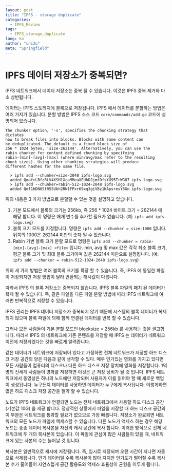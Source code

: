 ```yaml
---
layout: post
title: "IPFS - storage duplicate"
categories:
  - IPFS_Review
tags:
  - IPFS_storage_duplicate
lang: ko
author: "uni2u"
meta: "Springfield"
---
```


# IPFS 데이터 저장소가 중복되면?

IPFS 네트워크에서 데이터 저장소는 중복 될 수 있습니다. 이것은 IPFS 중복 제거와 다소 상반됩니다.

데이터는 IPFS 스토리지에 블록으로 저장됩니다. IPFS 에서 데이터를 분할하는 방법은 여러 가지가 있습니다. 분할 방법은 IPFS 소스 코드 `core/commands/add.go` 코드에 설명되어 있습니다.

```
The chunker option, '-s', specifies the chunking strategy that dictates
how to break files into blocks. Blocks with same content can
be deduplicated. The default is a fixed block size of
256 * 1024 bytes, 'size-262144'. Alternatively, you can use the
rabin chunker for content defined chunking by specifying
rabin-[min]-[avg]-[max] (where min/avg/max refer to the resulting
chunk sizes). Using other chunking strategies will produce
different hashes for the same file.

  > ipfs add --chunker=size-2048 ipfs-logo.svg
  added QmafrLBfzRLV4XSH1XcaMMeaXEUhDJjmtDfsYU95TrWG87 ipfs-logo.svg
  > ipfs add --chunker=rabin-512-1024-2048 ipfs-logo.svg
  added Qmf1hDN65tR55Ubh2RN1FPxr69xq3giVBz1KApsresY8Gn ipfs-logo.svg
```

위의 내용은 3 가지 방법으로 분할할 수 있는 것을 설명하고 있습니다.

1. 기본 모드에서 블록의 크기는 256kb, 즉 256 * 1024 바이트 크기 = 262144 에 해당 합니다. 이 명령은 매개 변수를 추가할 필요가 없습니다. (예: `ipfs add ipfs-logo.svg`)
2. 블록 크기 모드를 지정합니다. 명령은 `ipfs add --chunker = size-1000` 입니다. 뒤쪽의 1000은 262144 미만의 숫자 일 수 있습니다.
3. Rabin 가변 블록 크기 분할 모드로 명령은 `ipfs add --chunker = rabin-[min]-[avg]-[max] <file>` 입니다. min, avg 및 max 값은 각각 최소 블록 크기, 평균 블록 크기 및 최대 블록 크기이며 값은 262144 미만으로 설정됩니다. (예: `ipfs add --chunker = rabin-512-1024-2048 ipfs-logo.svg`)

위의 세 가지 방법은 여러 블록의 크기를 확장 할 수 있습니다. 즉, IPFS 에 동일한 파일이 저장되지만 저장 방법이 달라 반환되는 해시값이 다릅니다.

따라서 IPFS 의 블록 저장소는 중복되지 않습니다. IPFS 블록 파일의 패치 된 데이터가 복제 될 수 있습니다. 즉, 같은 파일을 다른 파일 분할 방법에 따라 IPFS 네트워크에 여러번 반복적으로 저장할 수 있습니다.

IPFS 관리는 IPFS 데이터 저장소가 중복되지 않기 때문에 시스템의 블록 데이터가 복제되지 않으며 블록 파일에 의해 함께 연결된 데이터를 반복 할 수 있습니다.

그러나 모든 사람들이 기본 분할 모드인  blocksize = 256kb 를 사용하는 것을 권고합니다. 따라서 IPFS 의 네트워크에 기존 콘텐츠를 저장할 때 IPFS 는 데이터가 네트워크 이전에 저장되었다는 것을 빠르게 알려줍니다.

같은 데이터가 네트워크에 저장되어 있다고 가정하면 전체 네트워크가 저장할 하드 디스크 저장 공간의 양은 다음과 같이 생각할 수 있다. 매우 인기있는 영화를 가지고 있다면 모든 사람들이 컴퓨터의 디스크나 다른 하드 디스크 저장 장치에 영화를 저장합니다. 1억 명의 전세계 사람들이 영화를 저장하면
이것은 큰 저장 낭비가 될 것 입니다. IPFS 네트워크에서 동영상은 하나의 노드에만 저장되며 사용자가 이를 읽어야 할 때 새로운 백업이 생성됩니다. 누구든지 데이터를 사용하면 데이터가 누구에게 복사됩니다. 이렇게하면 많은 하드 디스크 저장 공간을 절약 할 수 있습니다.

노드가 IPFS 네트워크에 연결되면 노드는 전체 네트워크에서 사용할 하드 디스크 공간 (기본값 10G) 을 제공 합니다. 정상적인 상황에서 파일을 저장할 때 하드 디스크 공간의 이 부분은 네트워크를 통과할 필요가 없으므로 가장 빠릅니다. 저장소가 완료되면 네트워크의 모든 노드가 파일에 액세스할 수 있습니다. 다른 노드가 액세스 하는 경우 해당 노드는 종종 데이터 복사본을 자신의 캐시 공간에 복사 합니다. 이러한 방식으로 전체 네트워크에 두 개의 복사본이 있습니다. 이 파일에 관심이 많은 사람들이 있을 때, 네트워크에 있는 사본의 수는 늘어날 것 입니다.

복사본은 일반적으로 캐시에 저장됩니다. 즉, 임시로 저장되며 오랜 시간이 지나면 자동으로 삭제됩니다. 인기 데이터일 수록 복사본이 많아 지지만 인기도가 떨어질 수록 복사본 수가 줄어들어 자연스럽게 공간 활용도와 액세스 효율성이 균형을 이루게 됩니다.
